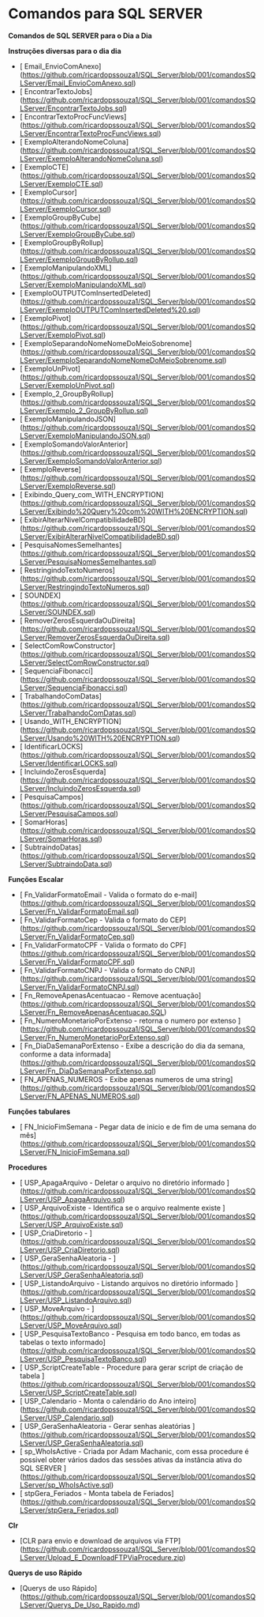# Comandos para SQL SERVER
**Comandos de SQL SERVER para o Dia a Dia**

**Instruções diversas para o dia dia**

- [ Email_EnvioComAnexo] (https://github.com/ricardopssouza1/SQL_Server/blob/001/comandosSQLServer/Email_EnvioComAnexo.sql)
- [ EncontrarTextoJobs] (https://github.com/ricardopssouza1/SQL_Server/blob/001/comandosSQLServer/EncontrarTextoJobs.sql)
- [ EncontrarTextoProcFuncViews] (https://github.com/ricardopssouza1/SQL_Server/blob/001/comandosSQLServer/EncontrarTextoProcFuncViews.sql)
- [ ExemploAlterandoNomeColuna] (https://github.com/ricardopssouza1/SQL_Server/blob/001/comandosSQLServer/ExemploAlterandoNomeColuna.sql)
- [ ExemploCTE] (https://github.com/ricardopssouza1/SQL_Server/blob/001/comandosSQLServer/ExemploCTE.sql)
- [ ExemploCursor] (https://github.com/ricardopssouza1/SQL_Server/blob/001/comandosSQLServer/ExemploCursor.sql)
- [ ExemploGroupByCube] (https://github.com/ricardopssouza1/SQL_Server/blob/001/comandosSQLServer/ExemploGroupByCube.sql)
- [ ExemploGroupByRollup] (https://github.com/ricardopssouza1/SQL_Server/blob/001/comandosSQLServer/ExemploGroupByRollup.sql)
- [ ExemploManipulandoXML] (https://github.com/ricardopssouza1/SQL_Server/blob/001/comandosSQLServer/ExemploManipulandoXML.sql)
- [ ExemploOUTPUTComInsertedDeleted] (https://github.com/ricardopssouza1/SQL_Server/blob/001/comandosSQLServer/ExemploOUTPUTComInsertedDeleted%20.sql)
- [ ExemploPivot] (https://github.com/ricardopssouza1/SQL_Server/blob/001/comandosSQLServer/ExemploPivot.sql)
- [ ExemploSeparandoNomeNomeDoMeioSobrenome] (https://github.com/ricardopssouza1/SQL_Server/blob/001/comandosSQLServer/ExemploSeparandoNomeNomeDoMeioSobrenome.sql)
- [ ExemploUnPivot] (https://github.com/ricardopssouza1/SQL_Server/blob/001/comandosSQLServer/ExemploUnPivot.sql)
- [ Exemplo_2_GroupByRollup] (https://github.com/ricardopssouza1/SQL_Server/blob/001/comandosSQLServer/Exemplo_2_GroupByRollup.sql)
- [ ExemploManipulandoJSON] (https://github.com/ricardopssouza1/SQL_Server/blob/001/comandosSQLServer/ExemploManipulandoJSON.sql)
- [ ExemploSomandoValorAnterior] (https://github.com/ricardopssouza1/SQL_Server/blob/001/comandosSQLServer/ExemploSomandoValorAnterior.sql)
- [ ExemploReverse] (https://github.com/ricardopssouza1/SQL_Server/blob/001/comandosSQLServer/ExemploReverse.sql)
- [ Exibindo_Query_com_WITH_ENCRYPTION] (https://github.com/ricardopssouza1/SQL_Server/blob/001/comandosSQLServer/Exibindo%20Query%20com%20WITH%20ENCRYPTION.sql)
- [ ExibirAlterarNivelCompatibilidadeBD] (https://github.com/ricardopssouza1/SQL_Server/blob/001/comandosSQLServer/ExibirAlterarNivelCompatibilidadeBD.sql)
- [ PesquisaNomesSemelhantes] (https://github.com/ricardopssouza1/SQL_Server/blob/001/comandosSQLServer/PesquisaNomesSemelhantes.sql)
- [ RestringindoTextoNumeros] (https://github.com/ricardopssouza1/SQL_Server/blob/001/comandosSQLServer/RestringindoTextoNumeros.sql)
- [ SOUNDEX] (https://github.com/ricardopssouza1/SQL_Server/blob/001/comandosSQLServer/SOUNDEX.sql)
- [ RemoverZerosEsquerdaOuDireita] (https://github.com/ricardopssouza1/SQL_Server/blob/001/comandosSQLServer/RemoverZerosEsquerdaOuDireita.sql)
- [ SelectComRowConstructor] (https://github.com/ricardopssouza1/SQL_Server/blob/001/comandosSQLServer/SelectComRowConstructor.sql)
- [ SequenciaFibonacci] (https://github.com/ricardopssouza1/SQL_Server/blob/001/comandosSQLServer/SequenciaFibonacci.sql)
- [ TrabalhandoComDatas] (https://github.com/ricardopssouza1/SQL_Server/blob/001/comandosSQLServer/TrabalhandoComDatas.sql)
- [ Usando_WITH_ENCRYPTION] (https://github.com/ricardopssouza1/SQL_Server/blob/001/comandosSQLServer/Usando%20WITH%20ENCRYPTION.sql)
- [ IdentificarLOCKS] (https://github.com/ricardopssouza1/SQL_Server/blob/001/comandosSQLServer/IdentificarLOCKS.sql)
- [ IncluindoZerosEsquerda] (https://github.com/ricardopssouza1/SQL_Server/blob/001/comandosSQLServer/IncluindoZerosEsquerda.sql)
- [ PesquisaCampos] (https://github.com/ricardopssouza1/SQL_Server/blob/001/comandosSQLServer/PesquisaCampos.sql)
- [ SomarHoras] (https://github.com/ricardopssouza1/SQL_Server/blob/001/comandosSQLServer/SomarHoras.sql)
- [ SubtraindoDatas] (https://github.com/ricardopssouza1/SQL_Server/blob/001/comandosSQLServer/SubtraindoData.sql)

**Funções Escalar**

- [ Fn_ValidarFormatoEmail - Valida o formato do e-mail] (https://github.com/ricardopssouza1/SQL_Server/blob/001/comandosSQLServer/Fn_ValidarFormatoEmail.sql)
- [ Fn_ValidarFormatoCep - Valida o formato do CEP] (https://github.com/ricardopssouza1/SQL_Server/blob/001/comandosSQLServer/Fn_ValidarFormatoCep.sql)
- [ Fn_ValidarFormatoCPF - Valida o formato do CPF] (https://github.com/ricardopssouza1/SQL_Server/blob/001/comandosSQLServer/Fn_ValidarFormatoCPF.sql)
- [ Fn_ValidarFormatoCNPJ - Valida o formato do CNPJ] (https://github.com/ricardopssouza1/SQL_Server/blob/001/comandosSQLServer/Fn_ValidarFormatoCNPJ.sql)
- [ Fn_RemoveApenasAcentuacao - Remove acentuação] (https://github.com/ricardopssouza1/SQL_Server/blob/001/comandosSQLServer/Fn_RemoveApenasAcentuacao.SQL)
- [ Fn_NumeroMonetarioPorExtenso - retorna o numero por extenso ] (https://github.com/ricardopssouza1/SQL_Server/blob/001/comandosSQLServer/Fn_NumeroMonetarioPorExtenso.sql)
- [ Fn_DiaDaSemanaPorExtenso - Exibe a descrição do dia da semana, conforme a data informada] (https://github.com/ricardopssouza1/SQL_Server/blob/001/comandosSQLServer/Fn_DiaDaSemanaPorExtenso.sql)
- [ FN_APENAS_NUMEROS - Exibe apenas numeros de uma string] (https://github.com/ricardopssouza1/SQL_Server/blob/001/comandosSQLServer/FN_APENAS_NUMEROS.sql)


**Funções tabulares**

- [ FN_InicioFimSemana - Pegar data de inicio e de fim de uma semana do mês] (https://github.com/ricardopssouza1/SQL_Server/blob/001/comandosSQLServer/FN_InicioFimSemana.sql)


**Procedures**

- [ USP_ApagaArquivo - Deletar o arquivo no diretório informado ] (https://github.com/ricardopssouza1/SQL_Server/blob/001/comandosSQLServer/USP_ApagaArquivo.sql)
- [ USP_ArquivoExiste - Identifica se o arquivo realmente existe ] (https://github.com/ricardopssouza1/SQL_Server/blob/001/comandosSQLServer/USP_ArquivoExiste.sql)
- [ USP_CriaDiretorio - ] (https://github.com/ricardopssouza1/SQL_Server/blob/001/comandosSQLServer/USP_CriaDiretorio.sql)
- [ USP_GeraSenhaAleatoria - ] (https://github.com/ricardopssouza1/SQL_Server/blob/001/comandosSQLServer/USP_GeraSenhaAleatoria.sql)
- [ USP_ListandoArquivo - Listando arquivos no diretório informado ] (https://github.com/ricardopssouza1/SQL_Server/blob/001/comandosSQLServer/USP_ListandoArquivo.sql)
- [ USP_MoveArquivo - ] (https://github.com/ricardopssouza1/SQL_Server/blob/001/comandosSQLServer/USP_MoveArquivo.sql)
- [ USP_PesquisaTextoBanco  - Pesquisa em todo banco, em todas as tabelas o texto informado] (https://github.com/ricardopssouza1/SQL_Server/blob/001/comandosSQLServer/USP_PesquisaTextoBanco.sql)
- [ USP_ScriptCreateTable - Procedure para gerar script de criação de tabela ] (https://github.com/ricardopssouza1/SQL_Server/blob/001/comandosSQLServer/USP_ScriptCreateTable.sql)
- [ USP_Calendario - Monta o calendário do Ano inteiro] (https://github.com/ricardopssouza1/SQL_Server/blob/001/comandosSQLServer/USP_Calendario.sql)
- [ USP_GeraSenhaAleatoria - Gerar senhas aleatórias ] (https://github.com/ricardopssouza1/SQL_Server/blob/001/comandosSQLServer/USP_GeraSenhaAleatoria.sql)
- [  sp_WhoIsActive - Criada por Adam Machanic, com essa procedure é possivel obter vários dados das sessões
     ativas da instância ativa do SQL SERVER ] (https://github.com/ricardopssouza1/SQL_Server/blob/001/comandosSQLServer/sp_WhoIsActive.sql)
- [ stpGera_Feriados - Monta tabela de Feriados] (https://github.com/ricardopssouza1/SQL_Server/blob/001/comandosSQLServer/stpGera_Feriados.sql)	 
	 

**Clr**

- [CLR para envio e download de arquivos via FTP] (https://github.com/ricardopssouza1/SQL_Server/blob/001/comandosSQLServer/Upload_E_DownloadFTPViaProcedure.zip)


**Querys de uso Rápido**
- [Querys de uso Rápido] (https://github.com/ricardopssouza1/SQL_Server/blob/001/comandosSQLServer/Querys_De_Uso_Rapido.md)
